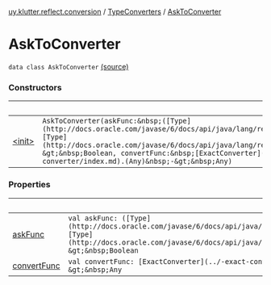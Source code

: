 [uy.klutter.reflect.conversion](../../index.md) / [TypeConverters](../index.md) / [AskToConverter](.)


# AskToConverter
`data class AskToConverter` [(source)](https://github.com/kohesive/klutter/blob/master/reflect-core-jdk6/src/main/kotlin/uy/klutter/reflect/conversion/Converters.kt#L100)



### Constructors

|&nbsp;|&nbsp;|
|---|---|
| [&lt;init&gt;](-init-.md) | `AskToConverter(askFunc:&nbsp;([Type](http://docs.oracle.com/javase/6/docs/api/java/lang/reflect/Type.html),&nbsp;[Type](http://docs.oracle.com/javase/6/docs/api/java/lang/reflect/Type.html))&nbsp;-&gt;&nbsp;Boolean, convertFunc:&nbsp;[ExactConverter](../-exact-converter/index.md).(Any)&nbsp;-&gt;&nbsp;Any)` |

### Properties

|&nbsp;|&nbsp;|
|---|---|
| [askFunc](ask-func.md) | `val askFunc: ([Type](http://docs.oracle.com/javase/6/docs/api/java/lang/reflect/Type.html),&nbsp;[Type](http://docs.oracle.com/javase/6/docs/api/java/lang/reflect/Type.html))&nbsp;-&gt;&nbsp;Boolean` |
| [convertFunc](convert-func.md) | `val convertFunc: [ExactConverter](../-exact-converter/index.md).(Any)&nbsp;-&gt;&nbsp;Any` |
